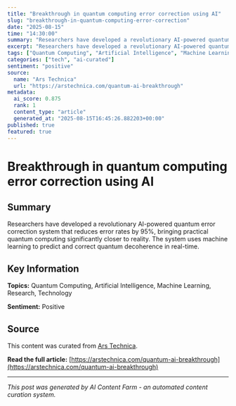 ```yaml
---
title: "Breakthrough in quantum computing error correction using AI"
slug: "breakthrough-in-quantum-computing-error-correction"
date: "2025-08-15"
time: "14:30:00"
summary: "Researchers have developed a revolutionary AI-powered quantum error correction system that reduces error rates by 95%, bringing practical quantum computing significantly closer to reality. The system ..."
excerpt: "Researchers have developed a revolutionary AI-powered quantum error correction system that reduces error rates by 95%, bringing practical quantum comp..."
tags: ["Quantum Computing", "Artificial Intelligence", "Machine Learning", "Research", "Technology"]
categories: ["tech", "ai-curated"]
sentiment: "positive"
source:
  name: "Ars Technica"
  url: "https://arstechnica.com/quantum-ai-breakthrough"
metadata:
  ai_score: 0.875
  rank: 1
  content_type: "article"
  generated_at: "2025-08-15T16:45:26.882203+00:00"
published: true
featured: true
---
```


# Breakthrough in quantum computing error correction using AI

## Summary

Researchers have developed a revolutionary AI-powered quantum error correction system that reduces error rates by 95%, bringing practical quantum computing significantly closer to reality. The system uses machine learning to predict and correct quantum decoherence in real-time.

## Key Information

**Topics:** Quantum Computing, Artificial Intelligence, Machine Learning, Research, Technology

**Sentiment:** Positive

## Source

This content was curated from [Ars Technica](https://arstechnica.com/quantum-ai-breakthrough).

**Read the full article:** [https://arstechnica.com/quantum-ai-breakthrough](https://arstechnica.com/quantum-ai-breakthrough)

---

*This post was generated by AI Content Farm - an automated content curation system.*
